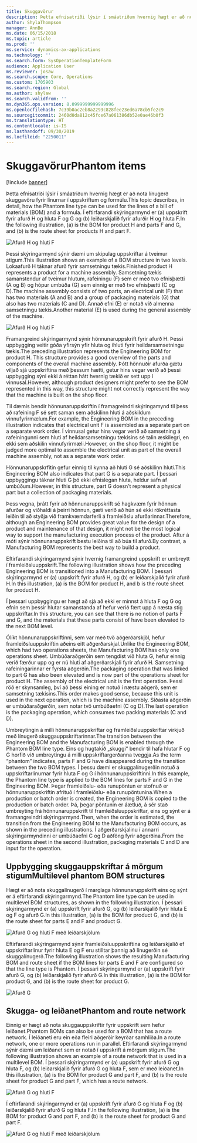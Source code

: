 ```yaml
---
title: Skuggavörur
description: Þetta efnisatriði lýsir í smáatriðum hvernig hægt er að nota línugerð skuggavöru fyrir línurnar í uppskriftum og formúlu í Dynamics 365 Supply Chain Management.
author: ShylaThompson
manager: AnnBe
ms.date: 06/15/2018
ms.topic: article
ms.prod: ''
ms.service: dynamics-ax-applications
ms.technology: ''
ms.search.form: SysOperationTemplateForm
audience: Application User
ms.reviewer: josaw
ms.search.scope: Core, Operations
ms.custom: 1705903
ms.search.region: Global
ms.author: shylaw
ms.search.validfrom: ''
ms.dyn365.ops.version: 8.0999999999999996
ms.openlocfilehash: 7c39b0ac2eb8a2293c828fee23ed6a78cb5fe2c9
ms.sourcegitcommit: 2460d0da812c45fce67a061386db52e0ae46b0f3
ms.translationtype: HT
ms.contentlocale: is-IS
ms.lasthandoff: 09/30/2019
ms.locfileid: "2250011"
---
```

# <a name="phantom-items"></a><span data-ttu-id="4359b-103">Skuggavörur</span><span class="sxs-lookup"><span data-stu-id="4359b-103">Phantom items</span></span>

[!include [banner](../includes/banner.md)]

<span data-ttu-id="4359b-104">Þetta efnisatriði lýsir í smáatriðum hvernig hægt er að nota línugerð skuggavöru fyrir línurnar í uppskriftum og formúlu.</span><span class="sxs-lookup"><span data-stu-id="4359b-104">This topic describes, in detail, how the Phantom line type can be used for the lines of a bill of materials (BOM) and a formula.</span></span> <span data-ttu-id="4359b-105">Í eftirfarandi skýringarmynd er (a) uppskrift fyrir afurð H og hluta F og G og (b) leiðarskjalið fyrir afurðir H og hluta F.</span><span class="sxs-lookup"><span data-stu-id="4359b-105">In the following illustration, (a) is the BOM for product H and parts F and G, and (b) is the route sheet for products H and part F.</span></span>

![Afurð H og hluti F](media/product-H-part-F.png)


<span data-ttu-id="4359b-107">Þessi skýringarmynd sýnir dæmi um skipulag uppskriftar á tveimur stigum.</span><span class="sxs-lookup"><span data-stu-id="4359b-107">This illustration shows an example of a BOM structure in two levels.</span></span> <span data-ttu-id="4359b-108">Lokaafurð H táknar afurð fyrir samsetningu tækis.</span><span class="sxs-lookup"><span data-stu-id="4359b-108">Finished product H represents a product for a machine assembly.</span></span> <span data-ttu-id="4359b-109">Samsetning tækis samanstendur af tveimur hlutum, rafeiningu (F) sem er með tvo efnisþætti (A og B) og hópur umbúða (G) sem einnig er með tvo efnisþætti (C og D).</span><span class="sxs-lookup"><span data-stu-id="4359b-109">The machine assembly consists of two parts, an electrical unit (F) that has two materials (A and B) and a group of packaging materials (G) that also has two materials (C and D).</span></span> <span data-ttu-id="4359b-110">Annað efni (E) er notað við almenna samsetningu tækis.</span><span class="sxs-lookup"><span data-stu-id="4359b-110">Another material (E) is used during the general assembly of the machine.</span></span>

![Afurð H og hluti F](media/product-H-part-B.png)

<span data-ttu-id="4359b-112">Framangreind skýringarmynd sýnir hönnunaruppskrift fyrir afurð H. Þessi uppbygging veitir góða yfirsýn yfir hluta og íhluti fyrir heildarsamsetningu tækis.</span><span class="sxs-lookup"><span data-stu-id="4359b-112">The preceding illustration represents the Engineering BOM for product H. This structure provides a good overview of the parts and components of the overall machine assembly.</span></span> <span data-ttu-id="4359b-113">Þótt hönnuðir afurða gætu viljað sjá uppskriftina með þessum hætti, getur hins vegar verið að þessi uppbygging sýni ekki á réttan hátt hvernig tækið er sett upp í vinnusal.</span><span class="sxs-lookup"><span data-stu-id="4359b-113">However, although product designers might prefer to see the BOM represented in this way, this structure might not correctly represent the way that the machine is built on the shop floor.</span></span> 

<span data-ttu-id="4359b-114">Til dæmis bendir hönnunaruppskriftin í framagreindri skýringamynd til þess að rafeining F sé sett saman sem aðskilinn hluti á aðskildum vinnufyrirmælum.</span><span class="sxs-lookup"><span data-stu-id="4359b-114">For example, the Engineering BOM in the preceding illustration indicates that electrical unit F is assembled as a separate part on a separate work order.</span></span> <span data-ttu-id="4359b-115">Í vinnusal getur hins vegar verið að samsetning á rafeiningunni sem hluti af heildarsamsetningu tækisins sé talin æskilegri, en ekki sem aðskilin vinnufyrirmæli.</span><span class="sxs-lookup"><span data-stu-id="4359b-115">However, on the shop floor, it might be judged more optimal to assemble the electrical unit as part of the overall machine assembly, not as a separate work order.</span></span>

<span data-ttu-id="4359b-116">Hönnunaruppskrfitin gefur einnig til kynna að hluti G sé aðskilinn hluti.</span><span class="sxs-lookup"><span data-stu-id="4359b-116">This Engineering BOM also indicates that part G is a separate part.</span></span> <span data-ttu-id="4359b-117">Í þessari uppbyggingu táknar hluti G þó ekki efnislegan hluta, heldur safn af umbúðum.</span><span class="sxs-lookup"><span data-stu-id="4359b-117">However, in this structure, part G doesn’t represent a physical part but a collection of packaging materials.</span></span> 

<span data-ttu-id="4359b-118">Þess vegna, þrátt fyrir að hönnunaruppskrift sé hagkvæm fyrir hönnun afurðar og viðhaldi á þeirri hönnun, gæti verið að hún sé ekki rökréttasta leiðin til að styðja við framkvæmdarferli á framleiðslu afurðarinnar.</span><span class="sxs-lookup"><span data-stu-id="4359b-118">Therefore, although an Engineering BOM provides great value for the design of a product and maintenance of that design, it might not be the most logical way to support the manufacturing execution process of the product.</span></span> <span data-ttu-id="4359b-119">Aftur á móti sýnir hönnunaruppskrift bestu leiðina til að búa til afurð.</span><span class="sxs-lookup"><span data-stu-id="4359b-119">By contrast, a Manufacturing BOM represents the best way to build a product.</span></span>

<span data-ttu-id="4359b-120">Eftirfarandi skýringarmynd sýnir hvernig framangreind uppskrift er umbreytt í framleiðsluuppskrift.</span><span class="sxs-lookup"><span data-stu-id="4359b-120">The following illustration shows how the preceding Engineering BOM is transitioned into a Manufacturing BOM.</span></span> <span data-ttu-id="4359b-121">Í þessari skýringarmynd er (a) uppskrift fyrir afurð H, og (b) er leiðarskjalið fyrir afurð H.</span><span class="sxs-lookup"><span data-stu-id="4359b-121">In this illustration, (a) is the BOM for product H, and b is the route sheet for product H.</span></span>

<span data-ttu-id="4359b-122">Í þessari uppbyggingu er hægt að sjá að ekki er minnst á hluta F og G og efnin sem þessir hlutar samanstanda af hefur verið fært upp á næsta stig uppskriftar.</span><span class="sxs-lookup"><span data-stu-id="4359b-122">In this structure, you can see that there is no notion of parts F and G, and the materials that these parts consist of have been elevated to the next BOM level.</span></span> 

<span data-ttu-id="4359b-123">Ólíkt hönnunaruppskriftinni, sem var með tvö aðgerðarskjöl, hefur framleiðsluuppskriftin aðeins eitt aðgerðarskjal.</span><span class="sxs-lookup"><span data-stu-id="4359b-123">Unlike the Engineering BOM, which had two operations sheets, the Manufacturing BOM has only one operations sheet.</span></span> <span data-ttu-id="4359b-124">Umbúðaraðgerðin sem tengdist við hluta G, hefur einnig verið færður upp og er nú hluti af aðgerðarskjali fyrir afurð H. Samsetning rafeiningarinnar er fyrsta aðgerðin.</span><span class="sxs-lookup"><span data-stu-id="4359b-124">The packaging operation that was linked to part G has also been elevated and is now part of the operations sheet for product H. The assembly of the electrical unit is the first operation.</span></span> <span data-ttu-id="4359b-125">Þessi röð er skynsamleg, því að þessi eining er notuð í næstu aðgerð, sem er samsetning tækisins.</span><span class="sxs-lookup"><span data-stu-id="4359b-125">This order makes good sense, because this unit is used in the next operation, which is the machine assembly.</span></span> <span data-ttu-id="4359b-126">Síðasta aðgerðin er umbúðaraðgerðin, sem notar tvö umbúðaefni (C og D).</span><span class="sxs-lookup"><span data-stu-id="4359b-126">The last operation is the packaging operation, which consumes two packing materials (C and D).</span></span>

<span data-ttu-id="4359b-127">Umbreytingin á milli hönnunaruppskriftar og framleiðsluuppskriftar virkjuð með línugerð skuggauppskriftarinnar.</span><span class="sxs-lookup"><span data-stu-id="4359b-127">The transition between the Engineering BOM and the Manufacturing BOM is enabled through the Phantom BOM line type.</span></span> <span data-ttu-id="4359b-128">Eins og hugtakið „skuggi“ bendir til hafa hlutar F og G horfið við umbreytingu á milli uppskriftargerðanna tveggja.</span><span class="sxs-lookup"><span data-stu-id="4359b-128">As the term “phantom” indicates, parts F and G have disappeared during the transition between the two BOM types.</span></span> <span data-ttu-id="4359b-129">Í þessu dæmi er skuggalínugerðin notuð á uppskriftarlínurnar fyrir hluta F og G í hönnunaruppskriftinni.</span><span class="sxs-lookup"><span data-stu-id="4359b-129">In this example, the Phantom line type is applied to the BOM lines for parts F and G in the Engineering BOM.</span></span> <span data-ttu-id="4359b-130">Þegar framleiðslu- eða runupöntun er stofnuð er hönnunaruppskriftin afrituð í framleiðslu- eða runupöntunina.</span><span class="sxs-lookup"><span data-stu-id="4359b-130">When a production or batch order is created, the Engineering BOM is copied to the production or batch order.</span></span> <span data-ttu-id="4359b-131">Þá, þegar pöntunin er áætluð, á sér stað umbreyting frá hönnunaruppskrift til framleiðsluuppskriftar, eins og sýnt er á framangreindri skýringarmynd.</span><span class="sxs-lookup"><span data-stu-id="4359b-131">Then, when the order is estimated, the transition from the Engineering BOM to the Manufacturing BOM occurs, as shown in the preceding illustrations.</span></span> <span data-ttu-id="4359b-132">Í aðgerðarskjalinu í annarri skýringarmyndinni er umbúðaefni C og D aðföng fyrir aðgerðina.</span><span class="sxs-lookup"><span data-stu-id="4359b-132">From the operations sheet in the second illustration, packaging materials C and D are input for the operation.</span></span> 

## <a name="multilevel-phantom-bom-structures"></a><span data-ttu-id="4359b-133">Uppbygging skuggauppskriftar á mörgum stigum</span><span class="sxs-lookup"><span data-stu-id="4359b-133">Multilevel phantom BOM structures</span></span>
<span data-ttu-id="4359b-134">Hægt er að nota skuggalínugerð í marglaga hönnunaruppskrift eins og sýnt er á eftirfarandi skýringarmynd.</span><span class="sxs-lookup"><span data-stu-id="4359b-134">The Phantom line type can be used in multilevel BOM structures, as shown in the following illustration.</span></span> <span data-ttu-id="4359b-135">Í þessari skýringarmynd er (a) uppskrift fyrir afurð G, og (b) leiðarskjalið fyrir hluta E og F og afurð G.</span><span class="sxs-lookup"><span data-stu-id="4359b-135">In this illustration, (a) is the BOM for product G, and (b) is the route sheet for parts E and F and product G.</span></span> 

![Afurð G og hluti F með leiðarskjölum](media/product-G-route-sheet-G.png)


<span data-ttu-id="4359b-137">Eftirfarandi skýringarmynd sýnir framleiðsluuppskriftina og leiðarskjalið ef uppskriftarlínur fyrir hluta E og F eru stilltar þannig að línugerðin sé skuggalínugerð.</span><span class="sxs-lookup"><span data-stu-id="4359b-137">The following illustration shows the resulting Manufacturing BOM and route sheet if the BOM lines for parts E and F are configured so that the line type is Phantom.</span></span> <span data-ttu-id="4359b-138">Í þessari skýringarmynd er (a) uppskrift fyrir afurð G, og (b) leiðarskjalið fyrir afurð G.</span><span class="sxs-lookup"><span data-stu-id="4359b-138">In this illustration, (a) is the BOM for product G, and (b) is the route sheet for product G.</span></span>

![Afurð G](media/product-G.png)


## <a name="phantom-and-route-network"></a><span data-ttu-id="4359b-140">Skugga- og leiðanet</span><span class="sxs-lookup"><span data-stu-id="4359b-140">Phantom and route network</span></span>
<span data-ttu-id="4359b-141">Einnig er hægt að nota skuggauppskriftir fyrir uppskrift sem hefur leiðanet.</span><span class="sxs-lookup"><span data-stu-id="4359b-141">Phantom BOMs can also be used for a BOM that has a route network.</span></span> <span data-ttu-id="4359b-142">Í leiðaneti eru ein eða fleiri aðgerðir keyrðar samhliða.</span><span class="sxs-lookup"><span data-stu-id="4359b-142">In a route network, one or more operations run in parallel.</span></span> <span data-ttu-id="4359b-143">Eftirfarandi skýringarmynd sýnir dæmi um leiðanet sem er notað í uppskrift á mörgum stigum.</span><span class="sxs-lookup"><span data-stu-id="4359b-143">The following illustration shows an example of a route network that is used in a multilevel BOM.</span></span> <span data-ttu-id="4359b-144">Í þessari skýringarmynd er (a) uppskrift fyrir afurð G og hluta F, og (b) leiðarskjalið fyrir afurð G og hluta F, sem er með leiðanet.</span><span class="sxs-lookup"><span data-stu-id="4359b-144">In this illustration, (a) is the BOM for product G and part F, and (b) is the route sheet for product G and part F, which has a route network.</span></span>

![Afurð G og hluti F](media/product-G-part-F.png)


<span data-ttu-id="4359b-146">Í eftirfarandi skýringarmynd er (a) uppskrift fyrir afurð G og hluta F og (b) leiðarskjalið fyrir afurð G og hluta F.</span><span class="sxs-lookup"><span data-stu-id="4359b-146">In the following illustration, (a) is the BOM for product G and part F, and (b) is the route sheet for product G and part F.</span></span>

![Afurð G og hluti F með leiðarskjölum](media/product-G-part-F-with-route-sheet.png)
